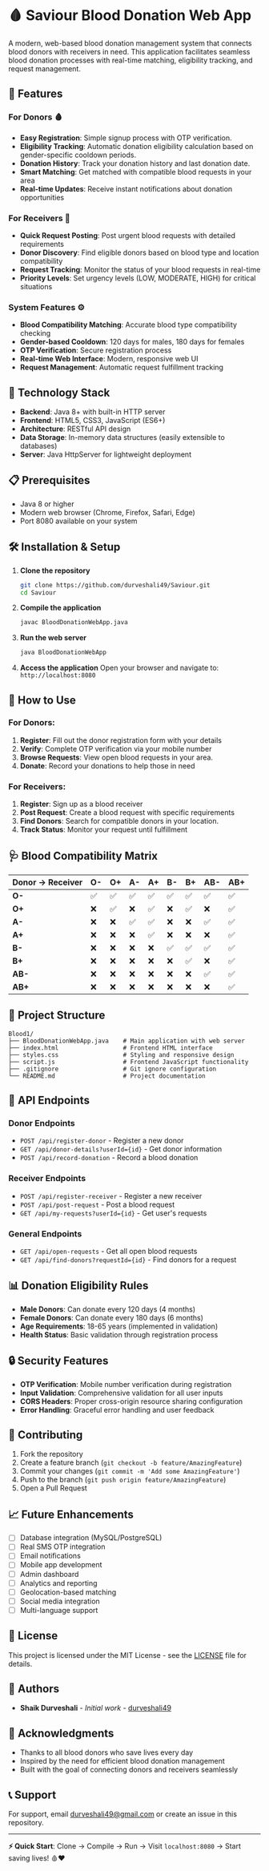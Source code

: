 # 🩸 Saviour Blood Donation Web App

A modern, web-based blood donation management system that connects blood donors with receivers in need. This application facilitates seamless blood donation processes with real-time matching, eligibility tracking, and request management.

## 🌟 Features

### For Donors 🩸
- **Easy Registration**: Simple signup process with OTP verification.
- **Eligibility Tracking**: Automatic donation eligibility calculation based on gender-specific cooldown periods.
- **Donation History**: Track your donation history and last donation date.
- **Smart Matching**: Get matched with compatible blood requests in your area
- **Real-time Updates**: Receive instant notifications about donation opportunities

### For Receivers 🏥
- **Quick Request Posting**: Post urgent blood requests with detailed requirements
- **Donor Discovery**: Find eligible donors based on blood type and location compatibility
- **Request Tracking**: Monitor the status of your blood requests in real-time
- **Priority Levels**: Set urgency levels (LOW, MODERATE, HIGH) for critical situations

### System Features ⚙️
- **Blood Compatibility Matching**: Accurate blood type compatibility checking
- **Gender-based Cooldown**: 120 days for males, 180 days for females
- **OTP Verification**: Secure registration process
- **Real-time Web Interface**: Modern, responsive web UI
- **Request Management**: Automatic request fulfillment tracking

## 🚀 Technology Stack

- **Backend**: Java 8+ with built-in HTTP server
- **Frontend**: HTML5, CSS3, JavaScript (ES6+)
- **Architecture**: RESTful API design
- **Data Storage**: In-memory data structures (easily extensible to databases)
- **Server**: Java HttpServer for lightweight deployment

## 📋 Prerequisites

- Java 8 or higher
- Modern web browser (Chrome, Firefox, Safari, Edge)
- Port 8080 available on your system

## 🛠️ Installation & Setup

1. **Clone the repository**
   ```bash
   git clone https://github.com/durveshali49/Saviour.git
   cd Saviour
   ```

2. **Compile the application**
   ```bash
   javac BloodDonationWebApp.java
   ```

3. **Run the web server**
   ```bash
   java BloodDonationWebApp
   ```

4. **Access the application**
   Open your browser and navigate to: `http://localhost:8080`

## 🎯 How to Use

### For Donors:
1. **Register**: Fill out the donor registration form with your details
2. **Verify**: Complete OTP verification via your mobile number
3. **Browse Requests**: View open blood requests in your area.
4. **Donate**: Record your donations to help those in need

### For Receivers:
1. **Register**: Sign up as a blood receiver
2. **Post Request**: Create a blood request with specific requirements
3. **Find Donors**: Search for compatible donors in your location.
4. **Track Status**: Monitor your request until fulfillment

## 🩺 Blood Compatibility Matrix

| Donor → Receiver | O- | O+ | A- | A+ | B- | B+ | AB- | AB+ |
|------------------|----|----|----|----|----|----|-----|-----|
| **O-**           | ✅ | ✅ | ✅ | ✅ | ✅ | ✅ | ✅  | ✅  |
| **O+**           | ❌ | ✅ | ❌ | ✅ | ❌ | ✅ | ❌  | ✅  |
| **A-**           | ❌ | ❌ | ✅ | ✅ | ❌ | ❌ | ✅  | ✅  |
| **A+**           | ❌ | ❌ | ❌ | ✅ | ❌ | ❌ | ❌  | ✅  |
| **B-**           | ❌ | ❌ | ❌ | ❌ | ✅ | ✅ | ✅  | ✅  |
| **B+**           | ❌ | ❌ | ❌ | ❌ | ❌ | ✅ | ❌  | ✅  |
| **AB-**          | ❌ | ❌ | ❌ | ❌ | ❌ | ❌ | ✅  | ✅  |
| **AB+**          | ❌ | ❌ | ❌ | ❌ | ❌ | ❌ | ❌  | ✅  |

## 📁 Project Structure

```
Blood1/
├── BloodDonationWebApp.java    # Main application with web server
├── index.html                  # Frontend HTML interface
├── styles.css                  # Styling and responsive design
├── script.js                   # Frontend JavaScript functionality
├── .gitignore                  # Git ignore configuration
└── README.md                   # Project documentation
```

## 🔧 API Endpoints

### Donor Endpoints
- `POST /api/register-donor` - Register a new donor
- `GET /api/donor-details?userId={id}` - Get donor information
- `POST /api/record-donation` - Record a blood donation

### Receiver Endpoints  
- `POST /api/register-receiver` - Register a new receiver
- `POST /api/post-request` - Post a blood request
- `GET /api/my-requests?userId={id}` - Get user's requests

### General Endpoints
- `GET /api/open-requests` - Get all open blood requests
- `GET /api/find-donors?requestId={id}` - Find donors for a request

## 📊 Donation Eligibility Rules

- **Male Donors**: Can donate every 120 days (4 months)
- **Female Donors**: Can donate every 180 days (6 months)
- **Age Requirements**: 18-65 years (implemented in validation)
- **Health Status**: Basic validation through registration process

## 🔒 Security Features

- **OTP Verification**: Mobile number verification during registration
- **Input Validation**: Comprehensive validation for all user inputs
- **CORS Headers**: Proper cross-origin resource sharing configuration
- **Error Handling**: Graceful error handling and user feedback

## 🤝 Contributing

1. Fork the repository
2. Create a feature branch (`git checkout -b feature/AmazingFeature`)
3. Commit your changes (`git commit -m 'Add some AmazingFeature'`)
4. Push to the branch (`git push origin feature/AmazingFeature`)
5. Open a Pull Request

## 📈 Future Enhancements

- [ ] Database integration (MySQL/PostgreSQL)
- [ ] Real SMS OTP integration
- [ ] Email notifications
- [ ] Mobile app development
- [ ] Admin dashboard
- [ ] Analytics and reporting
- [ ] Geolocation-based matching
- [ ] Social media integration
- [ ] Multi-language support

## 📄 License

This project is licensed under the MIT License - see the [LICENSE](LICENSE) file for details.

## 👥 Authors

- **Shaik Durveshali** - *Initial work* - [durveshali49](https://github.com/durveshali49)

## 🙏 Acknowledgments

- Thanks to all blood donors who save lives every day
- Inspired by the need for efficient blood donation management
- Built with the goal of connecting donors and receivers seamlessly

## 📞 Support

For support, email durveshali49@gmail.com or create an issue in this repository.

---


**⚡ Quick Start**: Clone → Compile → Run → Visit `localhost:8080` → Start saving lives! 🩸❤️



































